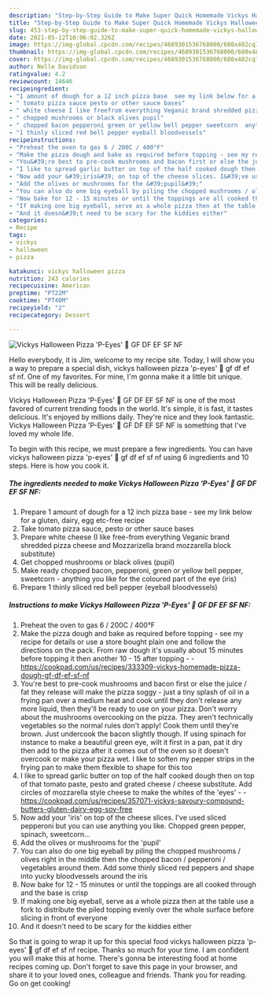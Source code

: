 ```yaml
---
description: "Step-by-Step Guide to Make Super Quick Homemade Vickys Halloween Pizza &amp;#39;P-Eyes&amp;#39; 👀 GF DF EF SF NF"
title: "Step-by-Step Guide to Make Super Quick Homemade Vickys Halloween Pizza &amp;#39;P-Eyes&amp;#39; 👀 GF DF EF SF NF"
slug: 453-step-by-step-guide-to-make-super-quick-homemade-vickys-halloween-pizza-and-39-p-eyes-and-39-gf-df-ef-sf-nf
date: 2021-05-12T10:06:02.326Z
image: https://img-global.cpcdn.com/recipes/4689301536768000/680x482cq70/vickys-halloween-pizza-p-eyes-gf-df-ef-sf-nf-recipe-main-photo.jpg
thumbnail: https://img-global.cpcdn.com/recipes/4689301536768000/680x482cq70/vickys-halloween-pizza-p-eyes-gf-df-ef-sf-nf-recipe-main-photo.jpg
cover: https://img-global.cpcdn.com/recipes/4689301536768000/680x482cq70/vickys-halloween-pizza-p-eyes-gf-df-ef-sf-nf-recipe-main-photo.jpg
author: Nelle Davidson
ratingvalue: 4.2
reviewcount: 14646
recipeingredient:
- "1 amount of dough for a 12 inch pizza base  see my link below for a gluten dairy egg etcfree recipe"
- " tomato pizza sauce pesto or other sauce bases"
- " white cheese I like freefrom everything Veganic brand shredded pizza cheese and Mozzarizella brand mozzarella block substitute"
- " chopped mushrooms or black olives pupil"
- " chopped bacon pepperoni green or yellow bell pepper sweetcorn  anything you like for the coloured part of the eye iris"
- "1 thinly sliced red bell pepper eyeball bloodvessels"
recipeinstructions:
- "Preheat the oven to gas 6 / 200C / 400°F"
- "Make the pizza dough and bake as required before topping - see my recipe for details or use a store bought plain one and follow the directions on the pack. From raw dough it&#39;s usually about 15 minutes before topping it then another 10 - 15 after topping  https://cookpad.com/us/recipes/333309-vickys-homemade-pizza-dough-gf-df-ef-sf-nf"
- "You&#39;re best to pre-cook mushrooms and bacon first or else the juice / fat they release will make the pizza soggy - just a tiny splash of oil in a frying pan over a medium heat and cook until they don&#39;t release any more liquid, then they&#39;ll be ready to use on your pizza. Don&#39;t worry about the mushrooms overcooking on the pizza. They aren&#39;t technically vegetables so the normal rules don&#39;t apply! Cook them until they&#39;re brown. Just undercook the bacon slightly though. If using spinach for instance to make a beautiful green eye, wilt it first in a pan, pat it dry then add to the pizza after it comes out of the oven so it doesn&#39;t overcook or make your pizza wet. I like to soften my pepper strips in the frying pan to make them flexible to shape for this too"
- "I like to spread garlic butter on top of the half cooked dough then on top of that tomato paste, pesto and grated cheese / cheese substitute. Add circles of mozzarella style cheese to make the whites of the &#39;eyes&#39;  https://cookpad.com/us/recipes/357071-vickys-savoury-compound-butters-gluten-dairy-egg-soy-free"
- "Now add your &#39;iris&#39; on top of the cheese slices. I&#39;ve used sliced pepperoni but you can use anything you like. Chopped green pepper, spinach, sweetcorn..."
- "Add the olives or mushrooms for the &#39;pupil&#39;"
- "You can also do one big eyeball by piling the chopped mushrooms / olives right in the middle then the chopped bacon / pepperoni / vegetables around them. Add some thinly sliced red peppers and shape into yucky bloodvessels around the iris"
- "Now bake for 12 - 15 minutes or until the toppings are all cooked through and the base is crisp"
- "If making one big eyeball, serve as a whole pizza then at the table use a fork to distribute the piled topping evenly over the whole surface before slicing in front of everyone"
- "And it doesn&#39;t need to be scary for the kiddies either"
categories:
- Recipe
tags:
- vickys
- halloween
- pizza

katakunci: vickys halloween pizza 
nutrition: 243 calories
recipecuisine: American
preptime: "PT22M"
cooktime: "PT40M"
recipeyield: "2"
recipecategory: Dessert

---
```



![Vickys Halloween Pizza &#39;P-Eyes&#39; 👀 GF DF EF SF NF](https://img-global.cpcdn.com/recipes/4689301536768000/680x482cq70/vickys-halloween-pizza-p-eyes-gf-df-ef-sf-nf-recipe-main-photo.jpg)

Hello everybody, it is Jim, welcome to my recipe site. Today, I will show you a way to prepare a special dish, vickys halloween pizza &#39;p-eyes&#39; 👀 gf df ef sf nf. One of my favorites. For mine, I'm gonna make it a little bit unique. This will be really delicious.

Vickys Halloween Pizza &#39;P-Eyes&#39; 👀 GF DF EF SF NF is one of the most favored of current trending foods in the world. It's simple, it is fast, it tastes delicious. It's enjoyed by millions daily. They're nice and they look fantastic. Vickys Halloween Pizza &#39;P-Eyes&#39; 👀 GF DF EF SF NF is something that I've loved my whole life.




To begin with this recipe, we must prepare a few ingredients. You can have vickys halloween pizza &#39;p-eyes&#39; 👀 gf df ef sf nf using 6 ingredients and 10 steps. Here is how you cook it.

<!--inarticleads1-->

##### The ingredients needed to make Vickys Halloween Pizza &#39;P-Eyes&#39; 👀 GF DF EF SF NF:

1. Prepare 1 amount of dough for a 12 inch pizza base - see my link below for a gluten, dairy, egg etc-free recipe
1. Take  tomato pizza sauce, pesto or other sauce bases
1. Prepare  white cheese (I like free-from everything Veganic brand shredded pizza cheese and Mozzarizella brand mozzarella block substitute)
1. Get  chopped mushrooms or black olives (pupil)
1. Make ready  chopped bacon, pepperoni, green or yellow bell pepper, sweetcorn - anything you like for the coloured part of the eye (iris)
1. Prepare 1 thinly sliced red bell pepper (eyeball bloodvessels)




<!--inarticleads2-->

##### Instructions to make Vickys Halloween Pizza &#39;P-Eyes&#39; 👀 GF DF EF SF NF:

1. Preheat the oven to gas 6 / 200C / 400°F
1. Make the pizza dough and bake as required before topping - see my recipe for details or use a store bought plain one and follow the directions on the pack. From raw dough it&#39;s usually about 15 minutes before topping it then another 10 - 15 after topping -  - https://cookpad.com/us/recipes/333309-vickys-homemade-pizza-dough-gf-df-ef-sf-nf
1. You&#39;re best to pre-cook mushrooms and bacon first or else the juice / fat they release will make the pizza soggy - just a tiny splash of oil in a frying pan over a medium heat and cook until they don&#39;t release any more liquid, then they&#39;ll be ready to use on your pizza. Don&#39;t worry about the mushrooms overcooking on the pizza. They aren&#39;t technically vegetables so the normal rules don&#39;t apply! Cook them until they&#39;re brown. Just undercook the bacon slightly though. If using spinach for instance to make a beautiful green eye, wilt it first in a pan, pat it dry then add to the pizza after it comes out of the oven so it doesn&#39;t overcook or make your pizza wet. I like to soften my pepper strips in the frying pan to make them flexible to shape for this too
1. I like to spread garlic butter on top of the half cooked dough then on top of that tomato paste, pesto and grated cheese / cheese substitute. Add circles of mozzarella style cheese to make the whites of the &#39;eyes&#39; -  - https://cookpad.com/us/recipes/357071-vickys-savoury-compound-butters-gluten-dairy-egg-soy-free
1. Now add your &#39;iris&#39; on top of the cheese slices. I&#39;ve used sliced pepperoni but you can use anything you like. Chopped green pepper, spinach, sweetcorn...
1. Add the olives or mushrooms for the &#39;pupil&#39;
1. You can also do one big eyeball by piling the chopped mushrooms / olives right in the middle then the chopped bacon / pepperoni / vegetables around them. Add some thinly sliced red peppers and shape into yucky bloodvessels around the iris
1. Now bake for 12 - 15 minutes or until the toppings are all cooked through and the base is crisp
1. If making one big eyeball, serve as a whole pizza then at the table use a fork to distribute the piled topping evenly over the whole surface before slicing in front of everyone
1. And it doesn&#39;t need to be scary for the kiddies either




So that is going to wrap it up for this special food vickys halloween pizza &#39;p-eyes&#39; 👀 gf df ef sf nf recipe. Thanks so much for your time. I am confident you will make this at home. There's gonna be interesting food at home recipes coming up. Don't forget to save this page in your browser, and share it to your loved ones, colleague and friends. Thank you for reading. Go on get cooking!
